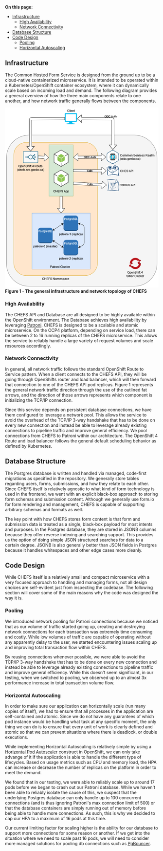 **On this page:**

- [Infrastructure](#infrastructure)
  - [High Availability](#high-availability)
  - [Network Connectivity](#network-connectivity)
- [Database Structure](#database-structure)
- [Code Design](#code-design)
  - [Pooling](#pooling)
  - [Horizontal Autoscaling](#horizontal-autoscaling)

## Infrastructure

The Common Hosted Form Service is designed from the ground up to be a cloud-native containerized microservice. It is intended to be operated within a Kubernetes/OpenShift container ecosystem, where it can dynamically scale based on incoming load and demand. The following diagram provides a general overview of how the three main components relate to one another, and how network traffic generally flows between the components.

![CHEFS Architecture](images/chefs_infra_architecture.png)  
**Figure 1 - The general infrastructure and network topology of CHEFS**

### High Availability

The CHEFS API and Database are all designed to be highly available within the OpenShift environment. The Database achieves high availability by leveraging [Patroni](https://patroni.readthedocs.io/en/latest/). CHEFS is designed to be a scalable and atomic microservice. On the OCP4 platform, depending on service load, there can be between 2 to 16 running replicas of the CHEFS microservice. This allows the service to reliably handle a large variety of request volumes and scale resources accordingly.

### Network Connectivity

In general, all network traffic follows the standard OpenShift Route to Service pattern. When a client connects to the CHEFS API, they will be going through OpenShifts router and load balancer, which will then forward that connection to one of the CHEFS API pod replicas. Figure 1 represents the general network traffic direction through the use of the outlined fat arrows, and the direction of those arrows represents which component is initializing the TCP/IP connection.

Since this service depends on persistent database connections, we have them configured to leverage a network pool. This allows the service to avoid the overhead of the TCP/IP 3-way handshake that has to be done on every new connection and instead be able to leverage already existing connections to pipeline traffic and improve general efficiency. We pool connections from CHEFS to Patroni within our architecture. The OpenShift 4 Route and load balancer follows the general default scheduling behavior as defined by Kubernetes.

## Database Structure

The Postgres database is written and handled via managed, code-first migrations as specified in the repository. We generally store tables regarding users, forms, submissions, and how they relate to each other. Since CHEFS itself is relatively agnostic to what kind of form technology is used in the frontend, we went with an explicit black-box approach to storing form schemas and submission content. Although we generally use form.io for form rendering and management, CHEFS is capable of supporting arbitrary schemas and formats as well.

The key point with how CHEFS stores form content is that form and submission data is treated as a single, black-box payload for most intents and purposes. In the Postgres database, they are stored in JSONB columns because they offer reverse indexing and searching support. This provides us the option of doing simple JSON structured searches for data to a certain degree. JSONB is also generally better than JSON fields in Postgres because it handles whitespaces and other edge cases more cleanly.

## Code Design

While CHEFS itself is a relatively small and compact microservice with a very focused approach to handling and managing forms, not all design choices are self-evident just from inspecting the codebase. The following section will cover some of the main reasons why the code was designed the way it is.

### Pooling

We introduced network pooling for Patroni connections because we noticed that as our volume of traffic started going up, creating and destroying network connections for each transaction was extremely time consuming and costly. While low volumes of traffic are capable of operating without any apparently delay to the user, we started encountering issues scaling up and improving total transaction flow within CHEFS.

By reusing connections whenever possible, we were able to avoid the TCP/IP 3-way handshake that has to be done on every new connection and instead be able to leverage already existing connections to pipeline traffic and improve general efficiency. While this doesn't seem significant, in our testing, when we switched to pooling, we observed up to an almost 3x performance increase in total transaction volume flow.

### Horizontal Autoscaling

In order to make sure our application can horizontally scale (run many copies of itself), we had to ensure that all processes in the application are self-contained and atomic. Since we do not have any guarantees of which pod instance would be handling what task at any specific moment, the only thing we can do is to ensure that every unit of work is clearly defined and atomic so that we can prevent situations where there is deadlock, or double executions.

While implementing Horizontal Autoscaling is relatively simple by using a [Horizontal Pod Autoscaler](https://kubernetes.io/docs/tasks/run-application/horizontal-pod-autoscale/) construct in OpenShift, we can only take advange of it if the application is able to handle the different type of lifecycles. Based on usage metrics such as CPU and memory load, the HPA can increase or decrease the number of replicas on the platform in order to meet the demand.

We found that in our testing, we were able to reliably scale up to around 17 pods before we began to crash out our Patroni database. While we haven't been able to reliably isolate the cause of this, we suspect that the underlying Postgres database can only handle up to 100 concurrent connections (and is thus ignoring Patroni's max connection limit of 500) or that the database containers are simply running out of memory before being able to handle more connections. As such, this is why we decided to cap our HPA to a maximum of 16 pods at this time.

Our current limiting factor for scaling higher is the ability for our database to support more connections for some reason or another. If we get into the situation where we need to scale past 16 pods, we will need to consider more managed solutions for pooling db connections such as [PgBouncer](https://www.pgbouncer.org/).
